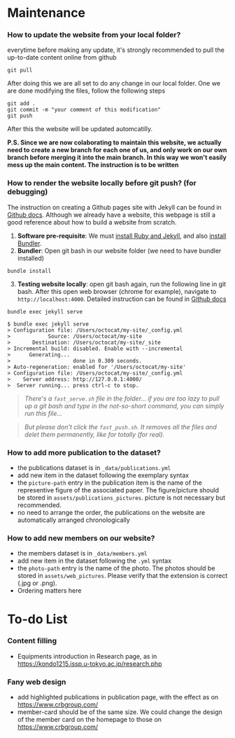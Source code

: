 # Maintenance
### How to update the website from your local folder?
everytime before making any update, it's strongly recommended to pull the up-to-date content online from github
```git
git pull
```
After doing this we are all set to do any change in our local folder. One we are done modifying the files, follow the following steps
```git
git add .
git commit -m "your comment of this modification"
git push
```
After this the website will be updated automcatilly. 

**P.S. Since we are now colaborating to maintain this website, we actually need to create a new branch for each one of us, and only work on our own branch before merging it into the main branch. In this way we won't easily mess up the main content. The instruction is to be written**

### How to render the website locally before git push? (for debugging)
The instruction on creating a Github pages site with Jekyll can be found in [Github docs](https://docs.github.com/en/pages/setting-up-a-github-pages-site-with-jekyll/creating-a-github-pages-site-with-jekyll). Although we already have a website, this webpage is still a good reference about how to build a website from scratch.

1. **Software pre-requisite**: We must [install Ruby and Jekyll](https://jekyllrb.com/docs/installation/windows/), and also [install Bundler](https://bundler.io/).
2. **Bundler**: Open git bash in our website folder (we need to have bundler installed)
```git
bundle install
```
3. **Testing website locally**: open git bash again, run the following line in git bash. After this open web browser (chrome for example), navigate to `http://localhost:4000`. Detailed instruction can be found in [Github docs](https://docs.github.com/en/pages/setting-up-a-github-pages-site-with-jekyll/testing-your-github-pages-site-locally-with-jekyll)
```git
bundle exec jekyll serve
```
```git
$ bundle exec jekyll serve
> Configuration file: /Users/octocat/my-site/_config.yml
>            Source: /Users/octocat/my-site
>       Destination: /Users/octocat/my-site/_site
> Incremental build: disabled. Enable with --incremental
>      Generating...
>                    done in 0.309 seconds.
> Auto-regeneration: enabled for '/Users/octocat/my-site'
> Configuration file: /Users/octocat/my-site/_config.yml
>    Server address: http://127.0.0.1:4000/
>  Server running... press ctrl-c to stop.
```

> *There's a `fast_serve.sh` file in the folder... if you are too lazy to pull up a git bash and type in the not-so-short command, you can simply run this file...*

> *But please don't click the `fast_push.sh`. It removes all the files and delet them permanently, like for totally (for real).*


### How to add more publication to the dataset?
- the publications dataset is in `_data/publications.yml`
- add new item in the dataset following the exemplary syntax
- the `picture-path` entry in the publication item is the name of the representive figure of the associated paper. The figure/picture should be stored in `assets/publications_pictures`. picture is not necessary but recommended.
- no need to arrange the order, the publications on the website are automatically arranged chronologically

### How to add new members on our website?
- the members dataset is in `_data/members.yml`
- add new item in the dataset following the `.yml` syntax
- the `photo-path` entry is the name of the photo. The photos should be stored in `assets/web_pictures`. Please verify that the extension is correct (.jpg or .png).
- Ordering matters here


# To-do List

### Content filling
- Equipments introduction in Research page, as in https://kondo1215.issp.u-tokyo.ac.jp/research.php

### Fany web design
- add highlighted publications in publication page, with the effect as on https://www.crbgroup.com/
- member-card should be of the same size. We could change the design of the member card on the homepage to those on https://www.crbgroup.com/
